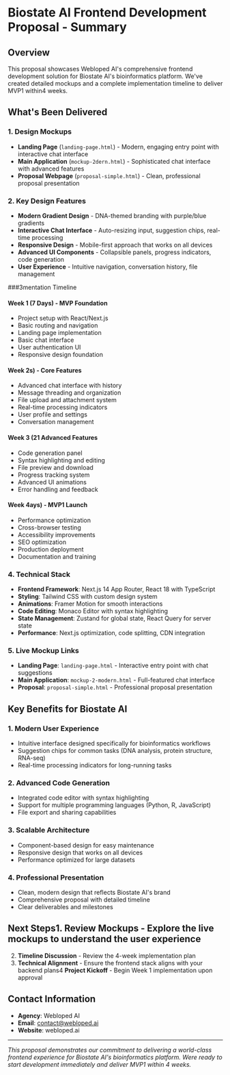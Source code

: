 # Biostate AI Frontend Development Proposal - Summary

## Overview
This proposal showcases Webloped AI's comprehensive frontend development solution for Biostate AI's bioinformatics platform. We've created detailed mockups and a complete implementation timeline to deliver MVP1 within4 weeks.

## What's Been Delivered

### 1. Design Mockups
- **Landing Page** (`landing-page.html`) - Modern, engaging entry point with interactive chat interface
- **Main Application** (`mockup-2dern.html`) - Sophisticated chat interface with advanced features
- **Proposal Webpage** (`proposal-simple.html`) - Clean, professional proposal presentation

### 2. Key Design Features
- **Modern Gradient Design** - DNA-themed branding with purple/blue gradients
- **Interactive Chat Interface** - Auto-resizing input, suggestion chips, real-time processing
- **Responsive Design** - Mobile-first approach that works on all devices
- **Advanced UI Components** - Collapsible panels, progress indicators, code generation
- **User Experience** - Intuitive navigation, conversation history, file management

###3mentation Timeline

#### Week 1 (7 Days) - MVP Foundation
- Project setup with React/Next.js
- Basic routing and navigation
- Landing page implementation
- Basic chat interface
- User authentication UI
- Responsive design foundation

#### Week 2s) - Core Features
- Advanced chat interface with history
- Message threading and organization
- File upload and attachment system
- Real-time processing indicators
- User profile and settings
- Conversation management

#### Week 3 (21 Advanced Features
- Code generation panel
- Syntax highlighting and editing
- File preview and download
- Progress tracking system
- Advanced UI animations
- Error handling and feedback

#### Week 4ays) - MVP1 Launch
- Performance optimization
- Cross-browser testing
- Accessibility improvements
- SEO optimization
- Production deployment
- Documentation and training

### 4. Technical Stack
- **Frontend Framework**: Next.js 14 App Router, React 18 with TypeScript
- **Styling**: Tailwind CSS with custom design system
- **Animations**: Framer Motion for smooth interactions
- **Code Editing**: Monaco Editor with syntax highlighting
- **State Management**: Zustand for global state, React Query for server state
- **Performance**: Next.js optimization, code splitting, CDN integration

### 5. Live Mockup Links
- **Landing Page**: `landing-page.html` - Interactive entry point with chat suggestions
- **Main Application**: `mockup-2-modern.html` - Full-featured chat interface
- **Proposal**: `proposal-simple.html` - Professional proposal presentation

## Key Benefits for Biostate AI

### 1. Modern User Experience
- Intuitive interface designed specifically for bioinformatics workflows
- Suggestion chips for common tasks (DNA analysis, protein structure, RNA-seq)
- Real-time processing indicators for long-running tasks

### 2. Advanced Code Generation
- Integrated code editor with syntax highlighting
- Support for multiple programming languages (Python, R, JavaScript)
- File export and sharing capabilities

### 3. Scalable Architecture
- Component-based design for easy maintenance
- Responsive design that works on all devices
- Performance optimized for large datasets

### 4. Professional Presentation
- Clean, modern design that reflects Biostate AI's brand
- Comprehensive proposal with detailed timeline
- Clear deliverables and milestones

## Next Steps1. **Review Mockups** - Explore the live mockups to understand the user experience
2. **Timeline Discussion** - Review the 4-week implementation plan
3. **Technical Alignment** - Ensure the frontend stack aligns with your backend plans4 **Project Kickoff** - Begin Week 1 implementation upon approval

## Contact Information
- **Agency**: Webloped AI
- **Email**: contact@webloped.ai
- **Website**: webloped.ai

---

*This proposal demonstrates our commitment to delivering a world-class frontend experience for Biostate AI's bioinformatics platform. Were ready to start development immediately and deliver MVP1 within 4 weeks.* 